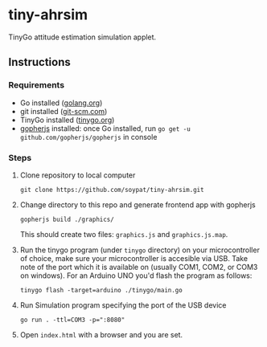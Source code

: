 # tiny-ahrsim
TinyGo attitude estimation simulation applet.


## Instructions

### Requirements
* Go installed ([golang.org](https://golang.org/))
* git installed ([git-scm.com](https://git-scm.com/downloads))
* TinyGo installed ([tinygo.org](https://tinygo.org/getting-started/install/))
* [gopherjs](https://github.com/gopherjs/gopherjs) installed: once Go installed, run `go get -u github.com/gopherjs/gopherjs` in console

### Steps

1. Clone repository to local computer
    ```shell
    git clone https://github.com/soypat/tiny-ahrsim.git
    ```

2. Change directory to this repo and generate frontend app with gopherjs

    ```shell
    gopherjs build ./graphics/
    ```
    This should create two files: `graphics.js` and `graphics.js.map`.

3. Run the tinygo program (under `tinygo` directory) on your microcontroller of choice, make sure your microcontroller is accesible via USB. Take note of the port which it is available on (usually COM1, COM2, or COM3 on windows). For an Arduino UNO you'd flash the program as follows:
    ```shell
    tinygo flash -target=arduino ./tinygo/main.go
    ```

4. Run Simulation program specifying the port of the USB device

    ```shell
    go run . -ttl=COM3 -p=":8080"
    ```

5. Open `index.html` with a browser and you are set.